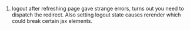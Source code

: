 1. logout after refreshing page gave strange errors, turns out you need to dispatch the redirect. Also setting logout state causes rerender which could break certain jsx elements.
